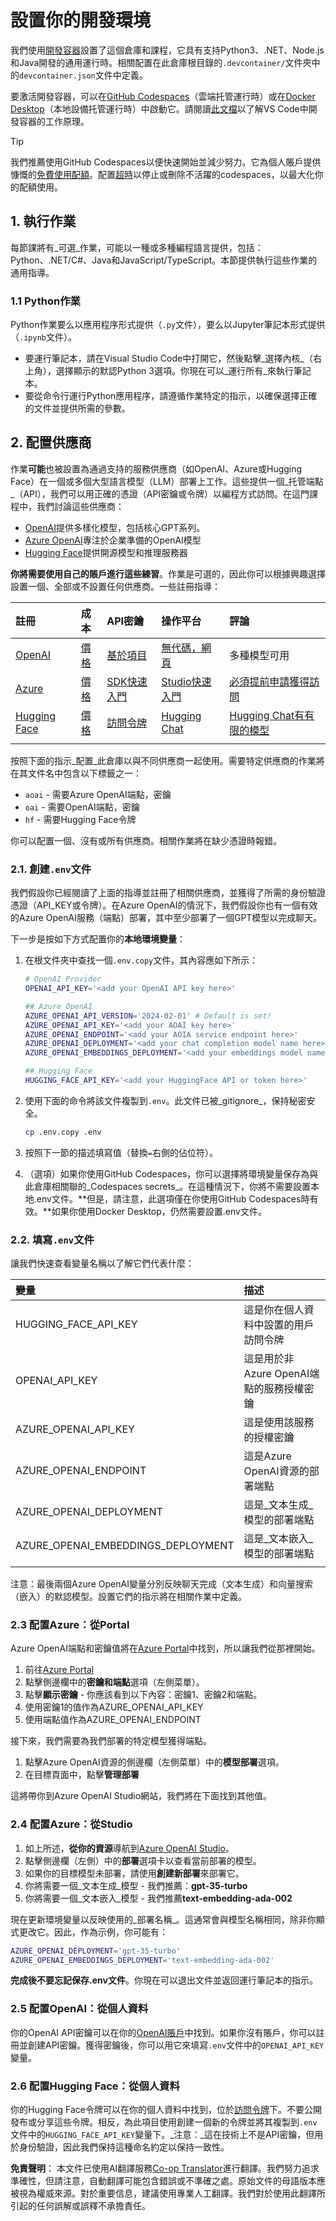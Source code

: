 <!--
CO_OP_TRANSLATOR_METADATA:
{
  "original_hash": "f12faf55ab620aef9f6761679b7ac68b",
  "translation_date": "2025-05-19T12:43:31+00:00",
  "source_file": "00-course-setup/SETUP.md",
  "language_code": "hk"
}
-->
# 設置你的開發環境

我們使用[開發容器](https://containers.dev?WT.mc_id=academic-105485-koreyst)設置了這個倉庫和課程，它具有支持Python3、.NET、Node.js和Java開發的通用運行時。相關配置在此倉庫根目錄的`.devcontainer/`文件夾中的`devcontainer.json`文件中定義。

要激活開發容器，可以在[GitHub Codespaces](https://docs.github.com/en/codespaces/overview?WT.mc_id=academic-105485-koreyst)（雲端托管運行時）或在[Docker Desktop](https://docs.docker.com/desktop/?WT.mc_id=academic-105485-koreyst)（本地設備托管運行時）中啟動它。請閱讀[此文檔](https://code.visualstudio.com/docs/devcontainers/containers?WT.mc_id=academic-105485-koreyst)以了解VS Code中開發容器的工作原理。

> [!TIP]  
> 我們推薦使用GitHub Codespaces以便快速開始並減少努力。它為個人賬戶提供慷慨的[免費使用配額](https://docs.github.com/billing/managing-billing-for-github-codespaces/about-billing-for-github-codespaces#monthly-included-storage-and-core-hours-for-personal-accounts?WT.mc_id=academic-105485-koreyst)。配置[超時](https://docs.github.com/codespaces/setting-your-user-preferences/setting-your-timeout-period-for-github-codespaces?WT.mc_id=academic-105485-koreyst)以停止或刪除不活躍的codespaces，以最大化你的配額使用。

## 1. 執行作業

每節課將有_可選_作業，可能以一種或多種編程語言提供，包括：Python、.NET/C#、Java和JavaScript/TypeScript。本節提供執行這些作業的通用指導。

### 1.1 Python作業

Python作業要么以應用程序形式提供（`.py`文件），要么以Jupyter筆記本形式提供（`.ipynb`文件）。
- 要運行筆記本，請在Visual Studio Code中打開它，然後點擊_選擇內核_（右上角），選擇顯示的默認Python 3選項。你現在可以_運行所有_來執行筆記本。
- 要從命令行運行Python應用程序，請遵循作業特定的指示，以確保選擇正確的文件並提供所需的參數。

## 2. 配置供應商

作業**可能**也被設置為通過支持的服務供應商（如OpenAI、Azure或Hugging Face）在一個或多個大型語言模型（LLM）部署上工作。這些提供一個_托管端點_（API），我們可以用正確的憑證（API密鑰或令牌）以編程方式訪問。在這門課程中，我們討論這些供應商：

 - [OpenAI](https://platform.openai.com/docs/models?WT.mc_id=academic-105485-koreyst)提供多樣化模型，包括核心GPT系列。
 - [Azure OpenAI](https://learn.microsoft.com/azure/ai-services/openai/?WT.mc_id=academic-105485-koreyst)專注於企業準備的OpenAI模型
 - [Hugging Face](https://huggingface.co/docs/hub/index?WT.mc_id=academic-105485-koreyst)提供開源模型和推理服務器

**你將需要使用自己的賬戶進行這些練習**。作業是可選的，因此你可以根據興趣選擇設置一個、全部或不設置任何供應商。一些註冊指導：

| 註冊 | 成本 | API密鑰 | 操作平台 | 評論 |
|:---|:---|:---|:---|:---|
| [OpenAI](https://platform.openai.com/signup?WT.mc_id=academic-105485-koreyst)| [價格](https://openai.com/pricing#language-models?WT.mc_id=academic-105485-koreyst)| [基於項目](https://platform.openai.com/api-keys?WT.mc_id=academic-105485-koreyst) | [無代碼，網頁](https://platform.openai.com/playground?WT.mc_id=academic-105485-koreyst) | 多種模型可用 |
| [Azure](https://aka.ms/azure/free?WT.mc_id=academic-105485-koreyst)| [價格](https://azure.microsoft.com/pricing/details/cognitive-services/openai-service/?WT.mc_id=academic-105485-koreyst)| [SDK快速入門](https://learn.microsoft.com/azure/ai-services/openai/quickstart?WT.mc_id=academic-105485-koreyst)| [Studio快速入門](https://learn.microsoft.com/azure/ai-services/openai/quickstart?WT.mc_id=academic-105485-koreyst) |  [必須提前申請獲得訪問](https://learn.microsoft.com/azure/ai-services/openai/?WT.mc_id=academic-105485-koreyst)|
| [Hugging Face](https://huggingface.co/join?WT.mc_id=academic-105485-koreyst) | [價格](https://huggingface.co/pricing) | [訪問令牌](https://huggingface.co/docs/hub/security-tokens?WT.mc_id=academic-105485-koreyst) | [Hugging Chat](https://huggingface.co/chat/?WT.mc_id=academic-105485-koreyst)| [Hugging Chat有有限的模型](https://huggingface.co/chat/models?WT.mc_id=academic-105485-koreyst) |
| | | | | |

按照下面的指示_配置_此倉庫以與不同供應商一起使用。需要特定供應商的作業將在其文件名中包含以下標籤之一：
 - `aoai` - 需要Azure OpenAI端點，密鑰
 - `oai` - 需要OpenAI端點，密鑰
 - `hf` - 需要Hugging Face令牌

你可以配置一個、沒有或所有供應商。相關作業將在缺少憑證時報錯。

###  2.1. 創建`.env`文件

我們假設你已經閱讀了上面的指導並註冊了相關供應商，並獲得了所需的身份驗證憑證（API_KEY或令牌）。在Azure OpenAI的情況下，我們假設你也有一個有效的Azure OpenAI服務（端點）部署，其中至少部署了一個GPT模型以完成聊天。

下一步是按如下方式配置你的**本地環境變量**：

1. 在根文件夾中查找一個`.env.copy`文件，其內容應如下所示：

   ```bash
   # OpenAI Provider
   OPENAI_API_KEY='<add your OpenAI API key here>'

   ## Azure OpenAI
   AZURE_OPENAI_API_VERSION='2024-02-01' # Default is set!
   AZURE_OPENAI_API_KEY='<add your AOAI key here>'
   AZURE_OPENAI_ENDPOINT='<add your AOIA service endpoint here>'
   AZURE_OPENAI_DEPLOYMENT='<add your chat completion model name here>' 
   AZURE_OPENAI_EMBEDDINGS_DEPLOYMENT='<add your embeddings model name here>'

   ## Hugging Face
   HUGGING_FACE_API_KEY='<add your HuggingFace API or token here>'
   ```

2. 使用下面的命令將該文件複製到`.env`。此文件已被_gitignore_，保持秘密安全。

   ```bash
   cp .env.copy .env
   ```

3. 按照下一節的描述填寫值（替換`=`右側的佔位符）。

3. （選項）如果你使用GitHub Codespaces，你可以選擇將環境變量保存為與此倉庫相關聯的_Codespaces secrets_。在這種情況下，你將不需要設置本地.env文件。**但是，請注意，此選項僅在你使用GitHub Codespaces時有效。**如果你使用Docker Desktop，仍然需要設置.env文件。

### 2.2. 填寫`.env`文件

讓我們快速查看變量名稱以了解它們代表什麼：

| 變量 | 描述 |
| :--- | :--- |
| HUGGING_FACE_API_KEY | 這是你在個人資料中設置的用戶訪問令牌 |
| OPENAI_API_KEY | 這是用於非Azure OpenAI端點的服務授權密鑰 |
| AZURE_OPENAI_API_KEY | 這是使用該服務的授權密鑰 |
| AZURE_OPENAI_ENDPOINT | 這是Azure OpenAI資源的部署端點 |
| AZURE_OPENAI_DEPLOYMENT | 這是_文本生成_模型的部署端點 |
| AZURE_OPENAI_EMBEDDINGS_DEPLOYMENT | 這是_文本嵌入_模型的部署端點 |
| | |

注意：最後兩個Azure OpenAI變量分別反映聊天完成（文本生成）和向量搜索（嵌入）的默認模型。設置它們的指示將在相關作業中定義。

### 2.3 配置Azure：從Portal

Azure OpenAI端點和密鑰值將在[Azure Portal](https://portal.azure.com?WT.mc_id=academic-105485-koreyst)中找到，所以讓我們從那裡開始。

1. 前往[Azure Portal](https://portal.azure.com?WT.mc_id=academic-105485-koreyst)
1. 點擊側邊欄中的**密鑰和端點**選項（左側菜單）。
1. 點擊**顯示密鑰** - 你應該看到以下內容：密鑰1、密鑰2和端點。
1. 使用密鑰1的值作為AZURE_OPENAI_API_KEY
1. 使用端點值作為AZURE_OPENAI_ENDPOINT

接下來，我們需要為我們部署的特定模型獲得端點。

1. 點擊Azure OpenAI資源的側邊欄（左側菜單）中的**模型部署**選項。
1. 在目標頁面中，點擊**管理部署**

這將帶你到Azure OpenAI Studio網站，我們將在下面找到其他值。

### 2.4 配置Azure：從Studio

1. 如上所述，**從你的資源**導航到[Azure OpenAI Studio](https://oai.azure.com?WT.mc_id=academic-105485-koreyst)。
1. 點擊側邊欄（左側）中的**部署**選項卡以查看當前部署的模型。
1. 如果你的目標模型未部署，請使用**創建新部署**來部署它。
1. 你將需要一個_文本生成_模型 - 我們推薦：**gpt-35-turbo**
1. 你將需要一個_文本嵌入_模型 - 我們推薦**text-embedding-ada-002**

現在更新環境變量以反映使用的_部署名稱_。這通常會與模型名稱相同，除非你顯式更改它。因此，作為示例，你可能有：

```bash
AZURE_OPENAI_DEPLOYMENT='gpt-35-turbo'
AZURE_OPENAI_EMBEDDINGS_DEPLOYMENT='text-embedding-ada-002'
```

**完成後不要忘記保存.env文件**。你現在可以退出文件並返回運行筆記本的指示。

### 2.5 配置OpenAI：從個人資料

你的OpenAI API密鑰可以在你的[OpenAI賬戶](https://platform.openai.com/api-keys?WT.mc_id=academic-105485-koreyst)中找到。如果你沒有賬戶，你可以註冊並創建API密鑰。獲得密鑰後，你可以用它來填寫`.env`文件中的`OPENAI_API_KEY`變量。

### 2.6 配置Hugging Face：從個人資料

你的Hugging Face令牌可以在你的個人資料中找到，位於[訪問令牌](https://huggingface.co/settings/tokens?WT.mc_id=academic-105485-koreyst)下。不要公開發布或分享這些令牌。相反，為此項目使用創建一個新的令牌並將其複製到`.env`文件中的`HUGGING_FACE_API_KEY`變量下。_注意：_這在技術上不是API密鑰，但用於身份驗證，因此我們保持這種命名約定以保持一致性。

**免責聲明**：
本文件已使用AI翻譯服務[Co-op Translator](https://github.com/Azure/co-op-translator)進行翻譯。我們努力追求準確性，但請注意，自動翻譯可能包含錯誤或不準確之處。原始文件的母語版本應被視為權威來源。對於重要信息，建議使用專業人工翻譯。我們對於使用此翻譯所引起的任何誤解或誤釋不承擔責任。